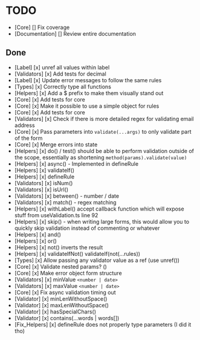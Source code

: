 # TODO

- [Core] [] Fix coverage
- [Documentation] [] Review entire documentation

## Done

- [Label] [x] unref all values within label
- [Validators] [x] Add tests for decimal
- [Label] [x] Update error messages to follow the same rules
- [Types] [x] Correctly type all functions
- [Helpers] [x] Add a $ prefix to make them visually stand out
- [Core] [x] Add tests for core
- [Core] [x] Make it possible to use a simple object for rules
- [Core] [x] Add tests for core
- [Validators] [x] Check if there is more detailed regex for validating email address
- [Core] [x] Pass parameters into `validate(...args)` to only validate part of the form
- [Core] [x] Merge errors into state
- [Helpers] [x] do() / test() should be able to perform validation outside of the
  scope, essentially as shortening `method(params).validate(value)`
- [Helpers] [x] async() - Implemented in defineRule
- [Helpers] [x] validateIf()
- [Helpers] [x] defineRule
- [Validators] [x] isNum()
- [Validators] [x] isUrl()
- [Validators] [x] between() - number / date
- [Validators] [x] match() - regex matching
- [Helpers] [x] withLabel() accept callback function which will expose stuff
  from useValidation.ts line 92
- [Helpers] [x] skip() - when writing large forms, this would allow you to
  quickly skip validation instead of commenting or whatever
- [Helpers] [x] and()
- [Helpers] [x] or()
- [Helpers] [x] not() inverts the result
- [Helpers] [x] validateIfNot()
  validateIf(not(...rules))
- [Types] [x] Allow passing any validator value as a ref (use unref())
- [Core] [x] Validate nested params? ()
- [Core] [x] Make error object form structure
- [Validators] [x] minValue `<number | date>`
- [Validators] [x] maxValue `<number | date>`
- [Core] [x] Fix async validation timing out
- [Validator] [x] minLenWithoutSpace()
- [Validator] [x] maxLenWithoutSpace()
- [Validator] [x] hasSpecialChars()
- [Validator] [x] contains(...words | words[])
- [Fix_Helpers] [x] defineRule does not properly type parameters (I did it tho)